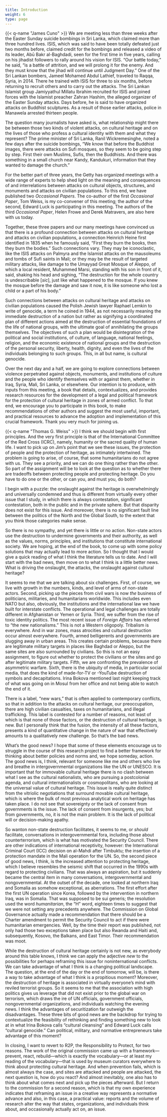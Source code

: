```yaml
---
title: Introduction
weight: 6
type: page
---
```


{{< q-name "James Cuno" >}} We are meeting less than three weeks after the Easter Sunday suicide bombings in Sri Lanka, which claimed more than three hundred lives. ISIS, which was said to have been totally defeated just two months before, claimed credit for the bombings and released a video of its leader, Abū Bakr al-Baghdadi, seen for the first time in five years, calling on his jihadist followers to rally around his vision for ISIS. “Our battle today,” he said, “is a battle of attrition, and we will prolong it for the enemy. And they must know that the jihad will continue until Judgment Day.” One of the Sri Lankan bombers, Jameel Mohamed Abdul Lathief, traveled to Raqqa, Syria, in 2014. There he trained with ISIS for three to six months, before returning to recruit others and to carry out the attacks. The Sri Lankan Islamist group Jamiyyathul Millatu Ibrahim recruited for ISIS and joined forces with the Islamist preacher Zahran Hashim, the alleged organizer of the Easter Sunday attacks. Days before, he is said to have organized attacks on Buddhist sculptures. As a result of those earlier attacks, police in Manawela arrested thirteen people.

The question many journalists have asked is, what relationship might there be between those two kinds of violent attacks, on cultural heritage and on the lives of those who profess a cultural identity with them and what they represent? The prime minister of Sri Lanka, Ranil Wickremesinghe, noted a few days after the suicide bombings, “We know that before the Buddhist images, there were attacks on Sufi mosques, so they seem to be going step by step. First their own Muslims, Sufis, then the Buddhists. And there was something in a small church near Kandy, Kandukuri, information that they wanted to damage the church.”

For the better part of three years, the Getty has organized meetings with a wide range of experts to help shed light on the meaning and consequences of and interrelations between attacks on cultural objects, structures, and monuments and attacks on civilian populations. To this end, we have published two *Occasional Papers*. The co-author of the first *Occasional Paper*, Tom Weiss, is my co-convener of this meeting; the author of the second, Edward Luck is participating in this meeting. The authors of the third *Occasional Paper*, Helen Frowe and Derek Matravers, are also here with us today.

Together, these three papers and our many meetings have convinced us that there is a profound connection between attacks on cultural heritage and attacks on civilian populations, a connection Heinrich Heine first identified in 1835 when he famously said, “First they burn the books, then they burn the bodies.” Such connections vary. They may be iconoclastic, like the ISIS attacks on Palmyra and the Islamist attacks on the mausoleums and tombs of Sufi saints in Mali; or they may be the result of targeted military attacks, like damage to the Umayyad Great Mosque of Aleppo, of which a local resident, Muhammed Marsi, standing with his son in front of it, said, shaking his head and sighing, “The destruction for the whole country is undescribable [*sic*], just like what happened to the mosque. If you knew the mosque before the damage and saw it now, it is like someone who lost a child or a part of his body.”

Such connections between attacks on cultural heritage and attacks on civilian populations caused the Polish Jewish lawyer Raphael Lemkin to write of genocide, a term he coined in 1944, as not necessarily meaning the immediate destruction of a nation but rather as signifying a coordinated plan of different actions aimed at the destruction of essential foundations of the life of national groups, with the ultimate goal of annihilating the groups themselves. The objectives of such a plan would be disintegration of the political and social institutions, of culture, of language, national feelings, religion, and the economic existence of national groups and the destruction of the personal security, liberty, health, dignity, and even the lives of the individuals belonging to such groups. This, in all but name, is cultural genocide.

Over the next day and a half, we are going to explore connections between violence perpetrated against objects, monuments, and institutions of culture and the people who identify themselves with or against them, whether in Iraq, Syria, Mali, Sri Lanka, or elsewhere. Our intention is to produce, with inputs from this meeting, a book that details, contextualizes, and provides research resources for the development of a legal and political framework for the protection of cultural heritage in zones of armed conflict. To that end, we encourage you to participate in this book, to make recommendations of other authors and suggest the most useful, important, and practical resources to advance the adoption and implementation of this crucial framework. Thank you very much for joining us.

{{< q-name "Thomas G. Weiss" >}} I think we should begin with first principles. And the very first principle is that of the International Committee of the Red Cross (ICRC), namely, humanity or the sacred quality of human life. I want to pick up on Jim’s point that we see these issues, the protection of people and the protection of heritage, as intimately intertwined. The problem is going to arise, of course, that some humanitarians do not agree with us. They see a priority, and we can do one thing rather than the other. So part of the assignment will be to look at the question as to whether there are tradeoffs between protecting people and protecting heritage. Do you have to do one or the other, or can you, and must you, do both?

I begin with a puzzle: the onslaught against the heritage is overwhelmingly and universally condemned and thus is different from virtually every other issue that I study, in which there is always contestation, significant contestation, both in the public and in the private sphere. But that disparity does not exist for this issue. And moreover, there is no significant fault line between the politics of the North and the Global South, to the extent that you think those categories make sense.

So there is no sympathy, and yet there is little or no action. Non-state actors use the destruction to undermine governments and their authority, as well as the values, norms, principles, and institutions that constitute international society. We are hoping, at the end of the book, to come up with some policy solutions that may actually lead to more action. So I thought that I would give a quick reading of what I think the literature tells us to date. And I will start with the bad news, then move on to what I think is a little better news. What is driving the onslaught, the attacks, the onslaught against cultural heritage?

It seems to me that we are talking about six challenges. First, of course, we live with growth in the numbers, kinds, and level of arms of non-state actors. Second, picking up the pieces from civil wars is now *the* business of politicians, militaries, and humanitarians worldwide. This includes even NATO but also, obviously, the institutions and the international law we have built for interstate conflicts. The operational and legal challenges are totally different in Afghanistan or Yemen or Syria. Third, we suffer from the rise of toxic identity politics. The most recent issue of *Foreign Affairs* has referred to “the new nationalisms.” This is not a Western oligopoly. Tribalism is everywhere. And in war zones, mass atrocities and cultural destruction occur almost everywhere. Fourth, armed belligerents and governments are slugging away in urban areas. This creates certain problems, because there are legitimate military targets in places like Baghdad or Aleppo, but the same sites are also surrounded by civilians. So this is not an easy assignment, to figure out whether to protect the civilians or the sites and go after legitimate military targets. Fifth, we are confronting the prevalence of asymmetric warfare. Sixth, there is the ubiquity of media, in particular social media, that does the kind of made-for-TV or -YouTube destruction of symbols and decapitations. Irina Bokova mentioned last night keeping track of what was going on in Mosul from her office and not being able to watch the end of it.

There is a label, “new wars,” that is often applied to contemporary conflicts, so that in addition to the attacks on cultural heritage, our preoccupation, there are high civilian casualties, taxes on humanitarians, and illegal trafficking. This label is contested for a number of reasons, not least of which is that none of those factors, or the destruction of cultural heritage, is new. But I personally think that the fusion, the intensity of all these factors, presents a kind of quantitative change in the nature of war that effectively amounts to a qualitatively new challenge. So that’s the bad news.

What’s the good news? I hope that some of these elements encourage us to struggle in the course of this research project to find a better framework for thinking about better policies and norms and, we hope someday, action. The good news is, I think, relevant for someone like me and others who live and breathe in intergovernmental organizations like the UN or UNESCO. It is important that for immovable cultural heritage there is no clash between what I see as the cultural nationalists, who are pursuing a postcolonial agenda, and cultural internationalists or cosmopolitans, who are looking at the universal value of cultural heritage. This issue is really quite distinct from the vitriolic negotiations that surround movable cultural heritage, which is where the bulk of most previous analytical work on heritage has taken place. I do not see that sovereignty or the lack of consent from governments is the issue. The lack of consent from insurgents, yes; but from governments, no, it is not the main problem. It is the lack of political will or decision-making apathy.

So wanton non-state destruction facilitates, it seems to me, or *should* facilitate, conversations in intergovernmental fora, including those about counterterrorism, which is what has motivated the Security Council. There are other indications of international receptivity, however: the International Criminal Court (ICC) decision on al-Mahdi after Timbuktu; the insertion of a protection mandate in the Mali operation for the UN. So, the second piece of good news, I think, is the increased attention to protecting heritage, which I believe resembles the seismic shift that occurred in the 1990s with regard to protecting civilians. That was always an aspiration, but it suddenly became the central item in many conversations, intergovernmental and nongovernmental. At the outset of the decade, one looked at northern Iraq and Somalia as somehow exceptional, as aberrations. The first effort after the first UN operation since Korea, followed by the intervention in northern Iraq, was in Somalia. That was supposed to be sui generis; the resolution used the word *humanitarian*, the “H” word, eighteen times to suggest that we were not setting any precedents anywhere. The Commission on Global Governance actually made a recommendation that there should be a Charter amendment to permit the Security Council to act if there were humanitarian emergencies. Well, by the time their report was published, not only had those two exceptions taken place but also Rwanda and Haiti and, subsequently, Kosovo, the Balkans, and East Timor. Their recommendation was moot.

While the destruction of cultural heritage certainly is not new, as everybody around this table knows, I think we can apply the adjective *new* to the possibilities for perhaps reframing this issue for noninternational conflicts. We can take advantage of what I think is a changing political landscape. The question, at the end of the day or the end of tomorrow, will be, is there a way to take advantage of what I think is a propitious moment? Moreover, the destruction of heritage is associated in virtually everyone’s mind with reviled terrorist groups. So it seems to me that the association with high politics gives us leverage that did not exist prior to the global war on terrorism, which draws the ire of UN officials, government officials, nongovernmental organizations, and individuals watching the evening news. I think the advantages of securitization far outweigh the disadvantages. These three bits of good news are the backdrop for trying to contextualize the feasibility of rethinking and finding something new to look at in what Irina Bokova calls “cultural cleansing” and Edward Luck calls “cultural genocide.” Can political, military, and normative entrepreneurs take advantage of this moment?

In closing, I want to revert to R2P, the Responsibility to Protect, for two reasons. The work of the original commission came up with a framework—prevent, react, rebuild—which is exactly the vocabulary—or at least my reading of the vocabulary—that is used by museum curators everywhere to think about protecting cultural heritage. And when prevention fails, which is almost always the case, and sites are attacked and people are attacked, the next question is, how do you react? And almost inevitably, one also has to think about what comes next and pick up the pieces afterward. But I return to the commission for a second reason, which is that my own experience indicates that reframing an issue in a creative way represents a normative advance and also, in this case, a practical value: reports and the volume of research alter the way that states, organizations, and individuals think about, and occasionally actually act on, an issue.
